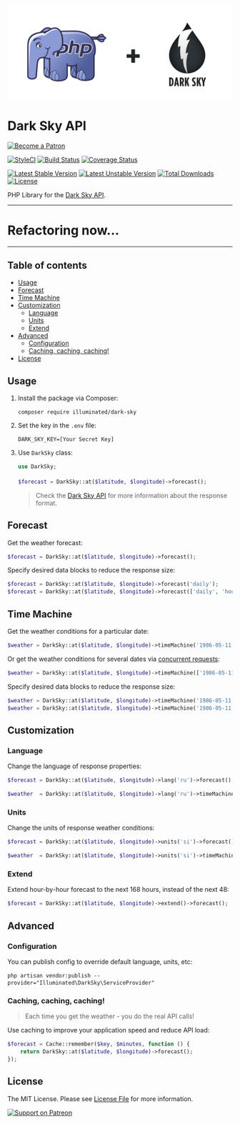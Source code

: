 ![PHP Library for the Dark Sky API](art/dark-sky-api.png)

# Dark Sky API

[<img src="https://raw.githubusercontent.com/dmitry-ivanov/dark-sky-api/master/art/become-a-patron.png" alt="Become a Patron" width="160" />](https://patreon.com/dmitryivanov)

[![StyleCI](https://github.styleci.io/repos/148543382/shield?branch=master&style=flat)](https://github.styleci.io/repos/148543382)
[![Build Status](https://travis-ci.com/dmitry-ivanov/dark-sky-api.svg?branch=master)](https://travis-ci.com/dmitry-ivanov/dark-sky-api)
[![Coverage Status](https://coveralls.io/repos/github/dmitry-ivanov/dark-sky-api/badge.svg?branch=master)](https://coveralls.io/github/dmitry-ivanov/dark-sky-api?branch=master)

[![Latest Stable Version](https://poser.pugx.org/dmitry-ivanov/dark-sky-api/v/stable)](https://packagist.org/packages/dmitry-ivanov/dark-sky-api)
[![Latest Unstable Version](https://poser.pugx.org/dmitry-ivanov/dark-sky-api/v/unstable)](https://packagist.org/packages/dmitry-ivanov/dark-sky-api)
[![Total Downloads](https://poser.pugx.org/dmitry-ivanov/dark-sky-api/downloads)](https://packagist.org/packages/dmitry-ivanov/dark-sky-api)
[![License](https://poser.pugx.org/dmitry-ivanov/dark-sky-api/license)](https://packagist.org/packages/dmitry-ivanov/dark-sky-api)

PHP Library for the [Dark Sky API](https://darksky.net/dev).

-------

# Refactoring now...

-------

## Table of contents

- [Usage](#usage)
- [Forecast](#forecast)
- [Time Machine](#time-machine)
- [Customization](#customization)
  - [Language](#language)
  - [Units](#units)
  - [Extend](#extend)
- [Advanced](#advanced)
  - [Configuration](#configuration)
  - [Caching, caching, caching!](#caching-caching-caching)
- [License](#license)

## Usage

1. Install the package via Composer:

    ```shell
    composer require illuminated/dark-sky
    ```

2. Set the key in the `.env` file:

    ```
    DARK_SKY_KEY=[Your Secret Key]
    ```

3. Use `DarkSky` class:

    ```php
    use DarkSky;

    $forecast = DarkSky::at($latitude, $longitude)->forecast();
    ```

    > Check the [Dark Sky API](https://darksky.net/dev/docs) for more information about the response format.

## Forecast

Get the weather forecast:

```php
$forecast = DarkSky::at($latitude, $longitude)->forecast();
```

Specify desired data blocks to reduce the response size:

```php
$forecast = DarkSky::at($latitude, $longitude)->forecast('daily');
$forecast = DarkSky::at($latitude, $longitude)->forecast(['daily', 'hourly']);
```

## Time Machine

Get the weather conditions for a particular date:

```php
$weather = DarkSky::at($latitude, $longitude)->timeMachine('1986-05-11');
```

Or get the weather conditions for several dates via [concurrent requests](http://docs.guzzlephp.org/en/stable/quickstart.html#concurrent-requests):

```php
$weather = DarkSky::at($latitude, $longitude)->timeMachine(['1986-05-11', '1987-05-11']);
```

Specify desired data blocks to reduce the response size:

```php
$weather = DarkSky::at($latitude, $longitude)->timeMachine('1986-05-11', 'daily');
$weather = DarkSky::at($latitude, $longitude)->timeMachine('1986-05-11', ['daily', 'hourly']);
```

## Customization

### Language

Change the language of response properties:

```php
$forecast = DarkSky::at($latitude, $longitude)->lang('ru')->forecast();
```

```php
$weather  = DarkSky::at($latitude, $longitude)->lang('ru')->timeMachine('1986-05-11');
```

### Units

Change the units of response weather conditions:

```php
$forecast = DarkSky::at($latitude, $longitude)->units('si')->forecast();
```

```php
$weather  = DarkSky::at($latitude, $longitude)->units('si')->timeMachine('1986-05-11');
```

### Extend

Extend hour-by-hour forecast to the next 168 hours, instead of the next 48:

```php
$forecast = DarkSky::at($latitude, $longitude)->extend()->forecast();
```

## Advanced

### Configuration

You can publish config to override default language, units, etc:

```shell
php artisan vendor:publish --provider="Illuminated\DarkSky\ServiceProvider"
```

### Caching, caching, caching!

> Each time you get the weather - you do the real API calls!

Use caching to improve your application speed and reduce API load:

```php
$forecast = Cache::remember($key, $minutes, function () {
    return DarkSky::at($latitude, $longitude)->forecast();
});
```

## License

The MIT License. Please see [License File](LICENSE.md) for more information.

[<img src="https://raw.githubusercontent.com/dmitry-ivanov/dark-sky-api/master/art/support-on-patreon.png" alt="Support on Patreon" width="125" />](https://patreon.com/dmitryivanov)
